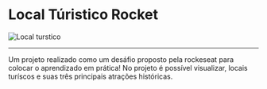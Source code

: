 # Local Túristico Rocket
![Local turstico](https://github.com/user-attachments/assets/d67c9182-2b60-4478-83c8-a1d8887d3c8a)



---

Um projeto realizado como um desáfio proposto pela rockeseat para colocar o aprendizado em prática!
No projeto é possível visualizar, locais turíscos e suas três principais atrações históricas.
